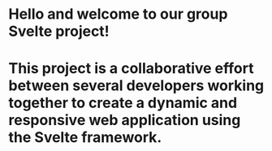 <H1>Hello and welcome to our group Svelte project!<H1>

This project is a collaborative effort between several developers working together to create a dynamic and responsive web application using the Svelte framework.